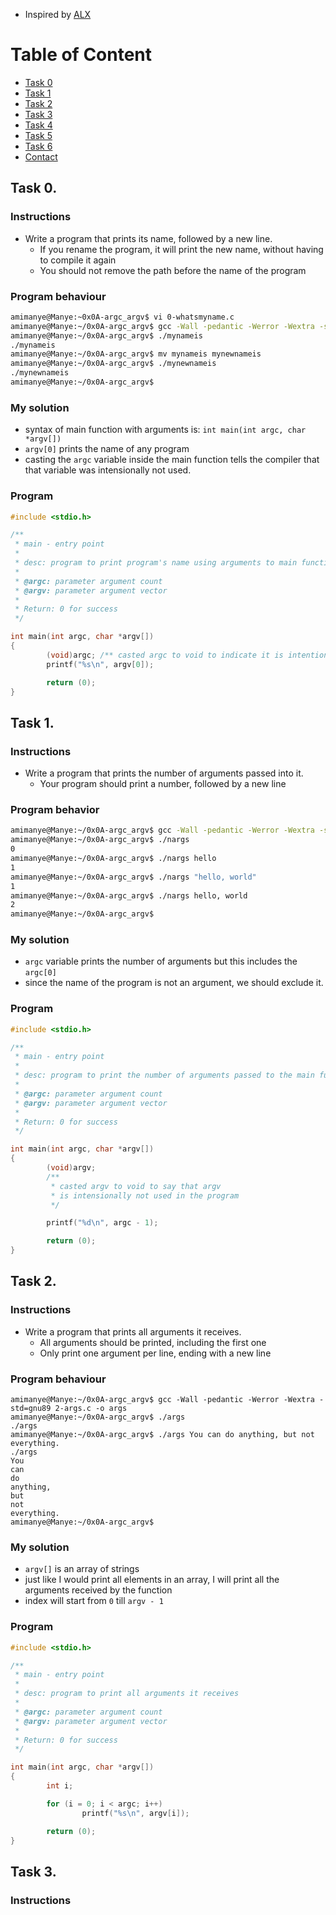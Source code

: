 + Inspired by [ALX](https://www.alxafrica.com/)

# Table of Content
+ [Task 0](#task-0)
+ [Task 1](#task-1)
+ [Task 2](#task-2)
+ [Task 3](#task-3)
+ [Task 4](#task-4)
+ [Task 5](#task-5)
+ [Task 6](#task-6)
+ [Contact](#get-in-touch-with-me)

## Task 0.
### Instructions
+ Write a program that prints its name, followed by a new line.
	+ If you rename the program, it will print the new name, without having to compile it again
	+ You should not remove the path before the name of the program

### Program behaviour
```bash
amimanye@Manye:~0x0A-argc_argv$ vi 0-whatsmyname.c
amimanye@Manye:~/0x0A-argc_argv$ gcc -Wall -pedantic -Werror -Wextra -std=gnu89 0-whatsmyname.c -o mynameis
amimanye@Manye:~/0x0A-argc_argv$ ./mynameis
./mynameis
amimanye@Manye:~/0x0A-argc_argv$ mv mynameis mynewnameis
amimanye@Manye:~/0x0A-argc_argv$ ./mynewnameis
./mynewnameis
amimanye@Manye:~/0x0A-argc_argv$
```

### My solution
+ syntax of main function with arguments is: `int main(int argc, char *argv[])`
+ `argv[0]` prints the name of any program
+ casting the `argc` variable inside the main function tells the compiler that that variable was intensionally not used.

### Program
```c
#include <stdio.h>

/**
 * main - entry point
 *
 * desc: program to print program's name using arguments to main function
 *
 * @argc: parameter argument count
 * @argv: parameter argument vector
 *
 * Return: 0 for success
 */

int main(int argc, char *argv[])
{
        (void)argc; /** casted argc to void to indicate it is intentionally unused */
        printf("%s\n", argv[0]);

        return (0);
}
```

## Task 1.
### Instructions
+ Write a program that prints the number of arguments passed into it.
	+ Your program should print a number, followed by a new line

### Program behavior
```bash
amimanye@Manye:~/0x0A-argc_argv$ gcc -Wall -pedantic -Werror -Wextra -std=gnu89 1-args.c -o nargs
amimanye@Manye:~/0x0A-argc_argv$ ./nargs
0
amimanye@Manye:~/0x0A-argc_argv$ ./nargs hello
1
amimanye@Manye:~/0x0A-argc_argv$ ./nargs "hello, world"
1
amimanye@Manye:~/0x0A-argc_argv$ ./nargs hello, world
2
amimanye@Manye:~/0x0A-argc_argv$
```
  
### My solution
+ `argc` variable prints the number of arguments but this includes the `argc[0]`
+ since the name of the program is not an argument, we should exclude it.

### Program
```c
#include <stdio.h>

/**
 * main - entry point
 *
 * desc: program to print the number of arguments passed to the main function
 *
 * @argc: parameter argument count
 * @argv: parameter argument vector
 *
 * Return: 0 for success
 */

int main(int argc, char *argv[])
{
        (void)argv;
        /**
         * casted argv to void to say that argv
         * is intensionally not used in the program
         */

        printf("%d\n", argc - 1);

        return (0);
}
```
  
  
  
## Task 2.
### Instructions
+ Write a program that prints all arguments it receives.
	+ All arguments should be printed, including the first one
	+ Only print one argument per line, ending with a new line

### Program behaviour
```shell
amimanye@Manye:~/0x0A-argc_argv$ gcc -Wall -pedantic -Werror -Wextra -std=gnu89 2-args.c -o args
amimanye@Manye:~/0x0A-argc_argv$ ./args
./args 
amimanye@Manye:~/0x0A-argc_argv$ ./args You can do anything, but not everything.
./args
You
can
do
anything,
but
not
everything.
amimanye@Manye:~/0x0A-argc_argv$
```

### My solution
+ `argv[]` is an array of strings
+ just like I would print all elements in an array, I will print all the arguments received by the function
+ index will start from `0` till `argv - 1`

### Program
```c
#include <stdio.h>

/**
 * main - entry point
 *
 * desc: program to print all arguments it receives
 *
 * @argc: parameter argument count
 * @argv: parameter argument vector
 *
 * Return: 0 for success
 */

int main(int argc, char *argv[])
{
        int i;

        for (i = 0; i < argc; i++)
                printf("%s\n", argv[i]);

        return (0);
}
```


## Task 3.
### Instructions
